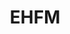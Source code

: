 ---
title: EHFM
logo: "ehfm.png"
stream_url:
    - ["station", "https://ehfm.out.airtime.pro/ehfm_a"]
description: "EHFM is an online community radio station broadcasting from Edinburgh’s Summerhall."
support: "https://www.ehfm.live/support"
url: "https://www.ehfm.live/"
location: Edinburgh, UK
play_time: 24/7
recommended: ["mattt"]
---
